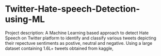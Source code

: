 # Twitter-Hate-speech-Detection-using-ML
Project description: A Machine Learning based approach to detect Hate Speech on Twitter platform to identify and classify various tweets depicting their repectuve sentiments as postive, neutral and negative. Using a large dataset containing 1.6L+ tweets obtained from kaggle, 
